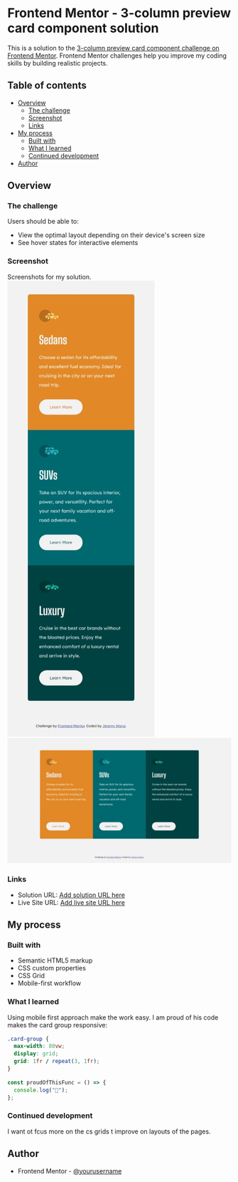 # Frontend Mentor - 3-column preview card component solution

This is a solution to the [3-column preview card component challenge on Frontend Mentor](https://www.frontendmentor.io/challenges/3column-preview-card-component-pH92eAR2-). Frontend Mentor challenges help you improve my coding skills by building realistic projects.

## Table of contents

- [Overview](#overview)
  - [The challenge](#the-challenge)
  - [Screenshot](#screenshot)
  - [Links](#links)
- [My process](#my-process)
  - [Built with](#built-with)
  - [What I learned](#what-i-learned)
  - [Continued development](#continued-development)
- [Author](#author)

## Overview

### The challenge

Users should be able to:

- View the optimal layout depending on their device's screen size
- See hover states for interactive elements

### Screenshot

Screenshots for my solution.
![Mobile layout](./Screenshots/MobileLayout.jpeg)
![Deskop layout](./Screenshots/DesktopDesign.jpeg)

### Links

- Solution URL: [Add solution URL here](https://your-solution-url.com)
- Live Site URL: [Add live site URL here](https://your-live-site-url.com)

## My process

### Built with

- Semantic HTML5 markup
- CSS custom properties
- CSS Grid
- Mobile-first workflow

### What I learned

Using mobile first approach make the work easy.
I am proud of his code makes the card group responsive:

```css
.card-group {
  max-width: 80vw;
  display: grid;
  grid: 1fr / repeat(3, 1fr);
}
```

```js
const proudOfThisFunc = () => {
  console.log("🎉");
};
```

### Continued development

I want ot fcus more on the cs grids t improve on layouts of the pages.

## Author

- Frontend Mentor - [@yourusername](https://www.frontendmentor.io/profile/yourusername)
